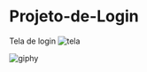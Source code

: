 # Projeto-de-Login

Tela de login
![tela](https://github.com/user-attachments/assets/35d7f4b2-441b-4e2e-8b75-3dc0344dad01)

![giphy](https://github.com/user-attachments/assets/1c05a347-3cce-4487-a00d-6455f80eb138)
